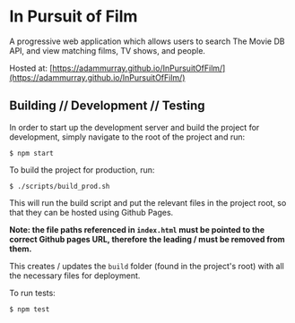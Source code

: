 
# In Pursuit of Film

A progressive web application which allows users to search The Movie DB API,
and view matching films, TV shows, and people.

Hosted at: [https://adammurray.github.io/InPursuitOfFilm/](https://adammurray.github.io/InPursuitOfFilm/)

## Building // Development // Testing

In order to start up the development server and build the project for
development, simply navigate to the root of the project and run:

```
$ npm start
```

To build the project for production, run:

```
$ ./scripts/build_prod.sh
```

This will run the build script and put the relevant files in the project root, so
that they can be hosted using Github Pages.

**Note: the file paths referenced in `index.html` must be pointed to the correct Github pages
URL, therefore the leading / must be removed from them.**

This creates / updates the `build` folder (found in the project's root)
with all the necessary files for deployment.

To run tests:

```
$ npm test
```

